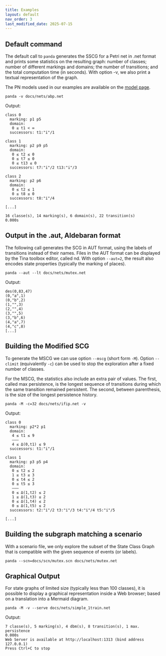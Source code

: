 ```yaml
---
title: Examples
layout: default
nav_order: 3
last_modified_date: 2025-07-15
---
```


## Default command

The default call to `panda` generates the SSCG for a Petri net in .net format
and prints some statistics on the resulting graph: number of classes; number of
different markings and domains; the number of transitions; and the total
computation time (in seconds). With option -v, we also print a textual
representation of the graph.

The PN models used in our examples are available on the [model
page](/docs/models/).

```console
panda -v docs/nets/abp.net
```

Output:

```console
class 0
  marking: p1 p5
  domain:
   0 ≤ t1 < ∞
  successors: t1:"i"/1

class 1
  marking: p2 p9 p5
  domain:
   0 ≤ t2 ≤ 0
   0 ≤ t7 ≤ 0
   0 ≤ t13 ≤ 0
  successors: t7:"i"/2 t13:"i"/3

class 2
  marking: p2 p6
  domain:
   0 ≤ t2 ≤ 1
   0 ≤ t8 ≤ 0
  successors: t8:"i"/4

[...]

16 classe(s), 14 marking(s), 6 domain(s), 22 transition(s)
0.000s
```

## Output in the .aut, Aldebaran format

The following call generates the SCG in AUT format, using the labels of
transitions instead of their names. Files in the AUT format can be displayed by
the Tina toolbox editor, called nd. With option `--aut=2`, the result also
encodes state properties (typically the marking of places).

```console
panda --aut --lt docs/nets/mutex.net
```

Output:

```console
des(0,83,47)
(0,"a",1)
(0,"b",2)
(1,"",3)
(2,"",4)
(3,"",5)
(3,"b",6)
(4,"a",7)
(4,"c",8)
[...]
```

## Building the Modified SCG

To generate the MSCG we can use option `--mscg` (short form `-M`). Option
`--climit` (equivalently `-c`) can be used to stop the exploration after a fixed
number of classes.

For the MSCG, the statistics also include an extra pair of values. The first,
called max persistence, is the longest sequence of transitions during which the
same transition remained persistent. The second, between parenthesis, is the
size of the longest persistence history.

```console
panda -M -c=32 docs/nets/ifip.net -v
```

Output:

```console
class 0
  marking: p2*2 p1
  domain:
   4 ≤ t1 ≤ 9
   ———
   4 ≤ Δ(0,t1) ≤ 9
  successors: t1:"i"/1

class 1
  marking: p3 p5 p4
  domain:
   0 ≤ t2 ≤ 2
   1 ≤ t3 ≤ 3
   0 ≤ t4 ≤ 2
   0 ≤ t5 ≤ 3
   ———
   0 ≤ Δ(1,t2) ≤ 2
   1 ≤ Δ(1,t3) ≤ 2
   0 ≤ Δ(1,t4) ≤ 2
   0 ≤ Δ(1,t5) ≤ 2
  successors: t2:"i"/2 t3:"i"/3 t4:"i"/4 t5:"i"/5

[...]
```

## Building the subgraph matching a scenario

With a scenario file, we only explore the subset of the State Class Graph that
is compatible with the given sequence of events (or labels).

```console
panda --scn=docs/scn/mutex.scn docs/nets/mutex.net
```

## Graphical Output

For state graphs of limited size (typically less than 100 classes), it is
possible to display a graphical representation inside a Web browser; based on a
translation into a Mermaid diagram.

```console
panda -M -v --serve docs/nets/simple_1train.net
```

Output:

```console
7 classe(s), 5 marking(s), 4 dbm(s), 8 transition(s), 1 max. persistence
0.000s
Web Server is available at http://localhost:1313 (bind address 127.0.0.1)
Press Ctrl+C to stop
```
